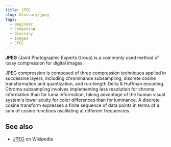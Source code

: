 ```yaml
---
title: JPEG
slug: Glossary/jpeg
tags:
  - Beginner
  - Composing
  - Glossary
  - Images
  - JPEG
---
```


**JPEG** (Joint Photographic Experts Group) is a commonly used method of lossy compression for digital images.

JPEG compression is composed of three compression techniques applied in successive layers, including chrominance subsampling, discrete cosine transformation and quantization, and run-length Delta & Huffman encoding. Chroma subsampling involves implementing less resolution for chroma information than for luma information, taking advantage of the human visual system's lower acuity for color differences than for luminance. A discrete cosine transform expresses a finite sequence of data points in terms of a sum of cosine functions oscillating at different frequencies.

## See also

- [JPEG](https://en.wikipedia.org/wiki/JPEG) on Wikipedia
